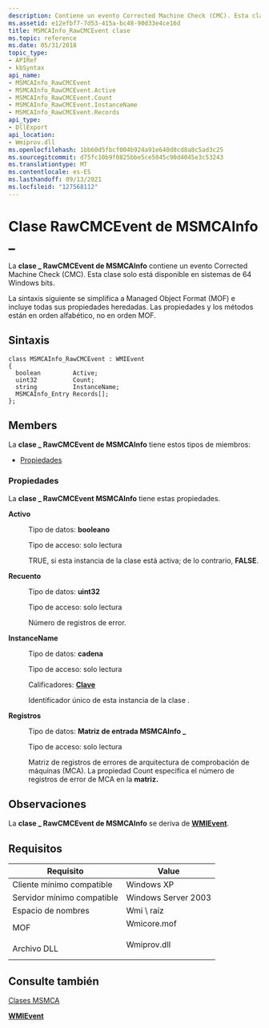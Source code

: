 ```yaml
---
description: Contiene un evento Corrected Machine Check (CMC). Esta clase solo está disponible en sistemas de 64 Windows bits.
ms.assetid: e12efbf7-7d53-415a-bc48-90d33e4ce16d
title: MSMCAInfo_RawCMCEvent clase
ms.topic: reference
ms.date: 05/31/2018
topic_type:
- APIRef
- kbSyntax
api_name:
- MSMCAInfo_RawCMCEvent
- MSMCAInfo_RawCMCEvent.Active
- MSMCAInfo_RawCMCEvent.Count
- MSMCAInfo_RawCMCEvent.InstanceName
- MSMCAInfo_RawCMCEvent.Records
api_type:
- DllExport
api_location:
- Wmiprov.dll
ms.openlocfilehash: 1bb60d5fbcf004b924a91e640d8cd8a8c5ad3c25
ms.sourcegitcommit: d75fc10b9f0825bbe5ce5045c90d4045e3c53243
ms.translationtype: MT
ms.contentlocale: es-ES
ms.lasthandoff: 09/13/2021
ms.locfileid: "127568112"
---
```

# <a name="msmcainfo_rawcmcevent-class"></a>Clase RawCMCEvent de MSMCAInfo \_

La **clase \_ RawCMCEvent de MSMCAInfo** contiene un evento Corrected Machine Check (CMC). Esta clase solo está disponible en sistemas de 64 Windows bits.

La sintaxis siguiente se simplifica a Managed Object Format (MOF) e incluye todas sus propiedades heredadas. Las propiedades y los métodos están en orden alfabético, no en orden MOF.

## <a name="syntax"></a>Sintaxis

``` syntax
class MSMCAInfo_RawCMCEvent : WMIEvent
{
  boolean         Active;
  uint32          Count;
  string          InstanceName;
  MSMCAInfo_Entry Records[];
};
```

## <a name="members"></a>Members

La **clase \_ RawCMCEvent de MSMCAInfo** tiene estos tipos de miembros:

-   [Propiedades](#properties)

### <a name="properties"></a>Propiedades

La **clase \_ RawCMCEvent MSMCAInfo** tiene estas propiedades.

<dl> <dt>

**Activo**
</dt> <dd> <dl> <dt>

Tipo de datos: **booleano**
</dt> <dt>

Tipo de acceso: solo lectura
</dt> </dl>

TRUE, si esta instancia de la clase está activa; de lo contrario, **FALSE**.

</dd> <dt>

**Recuento**
</dt> <dd> <dl> <dt>

Tipo de datos: **uint32**
</dt> <dt>

Tipo de acceso: solo lectura
</dt> </dl>

Número de registros de error.

</dd> <dt>

**InstanceName**
</dt> <dd> <dl> <dt>

Tipo de datos: **cadena**
</dt> <dt>

Tipo de acceso: solo lectura
</dt> <dt>

Calificadores: [ **Clave**](/windows/desktop/WmiSdk/standard-qualifiers)
</dt> </dl>

Identificador único de esta instancia de la clase .

</dd> <dt>

**Registros**
</dt> <dd> <dl> <dt>

Tipo de datos: **Matriz de entrada MSMCAInfo \_**
</dt> <dt>

Tipo de acceso: solo lectura
</dt> </dl>

Matriz de registros de errores de arquitectura de comprobación de máquinas (MCA). La propiedad Count especifica el número de registros de error de MCA en la **matriz.**

</dd> </dl>

## <a name="remarks"></a>Observaciones

La **clase \_ RawCMCEvent de MSMCAInfo** se deriva de [**WMIEvent**](wmievent.md).

## <a name="requirements"></a>Requisitos



| Requisito | Value |
|-------------------------------------|----------------------------------------------------------------------------------------|
| Cliente mínimo compatible<br/> | Windows XP<br/>                                                                  |
| Servidor mínimo compatible<br/> | Windows Server 2003<br/>                                                         |
| Espacio de nombres<br/>                | Wmi \\ raíz<br/>                                                                   |
| MOF<br/>                      | <dl> <dt>Wmicore.mof</dt> </dl> |
| Archivo DLL<br/>                      | <dl> <dt>Wmiprov.dll</dt> </dl> |



## <a name="see-also"></a>Consulte también

<dl> <dt>

[Clases MSMCA](msmca-classes.md)
</dt> <dt>

[**WMIEvent**](wmievent.md)
</dt> </dl>

 

